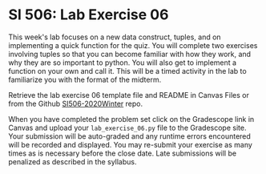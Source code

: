 # SI 506: Lab Exercise 06

This week's lab focuses on a new data construct, tuples, and on implementing a quick function for the quiz. 
You will complete two exercises involving tuples so that you can become familiar with how they work,
and why they are so important to python. You will also get to implement a function on your own and call it. 
This will be a timed activity in the lab to familiarize you with the format of the midterm.

Retrieve the lab exercise 06 template file and README in Canvas Files or from the Github
[SI506-2020Winter](https://github.com/umsi-arwhyte/SI506-2020Winter/tree/master/code/lab_exercise_06)
repo.

When you have completed the problem set click on the Gradescope link in Canvas and upload your
`lab_exercise_06.py` file to the Gradescope site.  Your submission will be auto-graded and any runtime
errors encountered will be recorded and displayed.  You may re-submit your exercise as many
times as is necessary before the close date.  Late submissions will be penalized as described
in the syllabus.
